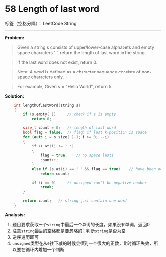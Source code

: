# 58 Length of last word

标签（空格分隔）： LeetCode String

---

**Problem:**
>   Given a string s consists of upper/lower-case alphabets and empty space characters ' ', return the length of last word in the string.
    
>   If the last word does not exist, return 0.

>   Note: A word is defined as a character sequence consists of non-space characters only.

>   For example, 
>   Given s = "Hello World",
>   return 5.

**Solution:**
```cpp
	int lengthOfLastWord(string s)
	{
		if (s.empty( ))		// check if s is empty
			return 0;

		size_t count = 0;	// length of last word
		bool flag = false;	// flag: if last k-position is space
		for (auto i = s.size( )-1; i >= 0; --i)
		{
			if (s.at(i) != ' ')
			{
				flag = true;	// no space lasts
				count++;
			}
			else if (s.at(i) == ' ' && flag == true)	// have been occured letter
				return count;

			if (i == 0)		// unsigned can't be negative number
				break;
		}

		return count;	// string just contain one word
	}
```
**Analysis:**

 1. 题目要求获取一个`string`中最后一个单词的长度，如果没有单词，返回0
 2. 注意`string`最后的空格都是要忽略的；判断`string`是否为空
 3. 逆序遍历即可
 4. `unsigned`类型在从`0`往下减的时候会得到一个很大的正数，此时循环失效，所以要在循环内增加一个判断